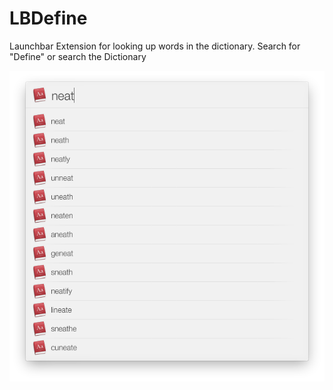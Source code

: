 LBDefine
========

Launchbar Extension for looking up words in the dictionary.  Search for "Define" or search the Dictionary


![Example Screenshot](https://raw.githubusercontent.com/Nosrac/LBDefine/master/example.png)

